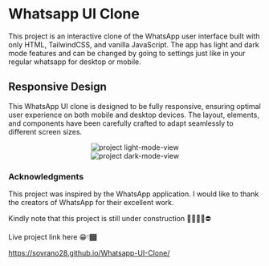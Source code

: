 # Whatsapp UI Clone

This project is an interactive clone of the WhatsApp user interface built with only HTML, TailwindCSS, and vanilla JavaScript. The app has light and dark mode features and can be changed by going to settings just like in your regular whatsapp for desktop or mobile.


## Responsive Design

This WhatsApp UI clone is designed to be fully responsive, ensuring optimal user experience on both mobile and desktop devices. The layout, elements, and components have been carefully crafted to adapt seamlessly to different screen sizes.

<div style="text-align: center;">
  <img src="https://i.postimg.cc/k4gGYRVz/readme-light.png" alt="project light-mode-view">
</div>

<div style="text-align: center;">
  <img src="https://i.postimg.cc/vZPZgH2v/readme-dark-mode.png" alt="project dark-mode-view">
</div>

### Acknowledgments

This project was inspired by the WhatsApp application. I would like to thank the creators of WhatsApp for their excellent work.


Kindly note that this project is still under construction 🚨🚧🚧🚧⛔

Live project link here 😁👇🏾

https://sovrano28.github.io/Whatsapp-UI-Clone/
